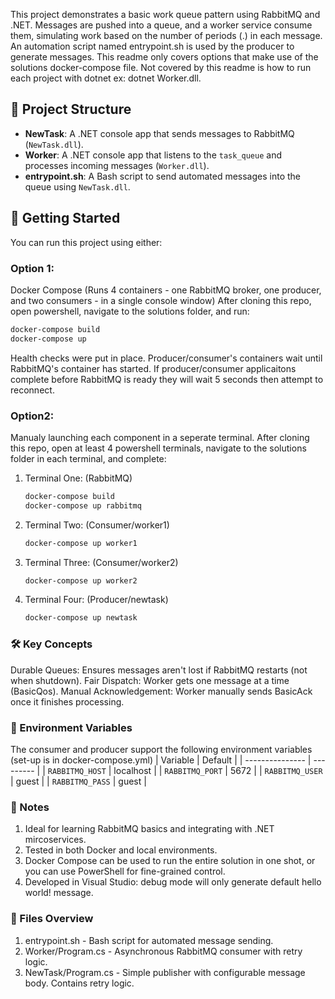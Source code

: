 This project demonstrates a basic work queue pattern using RabbitMQ and .NET.
Messages are pushed into a queue, and a worker service consume them, simulating work based on the number of periods (.) in each message.
An automation script named entrypoint.sh is used by the producer to generate messages.
This readme only covers options that make use of the solutions docker-compose file.
Not covered by this readme is how to run each project with dotnet ex: dotnet Worker.dll.
## 🧱 Project Structure

- **NewTask**: A .NET console app that sends messages to RabbitMQ (`NewTask.dll`).
- **Worker**: A .NET console app that listens to the `task_queue` and processes incoming messages (`Worker.dll`).
- **entrypoint.sh**: A Bash script to send automated messages into the queue using `NewTask.dll`.

## 🚀 Getting Started

You can run this project using either:

### Option 1: 
Docker Compose (Runs 4 containers - one RabbitMQ broker, one producer, and two consumers - in a single console window)
  After cloning this repo, open powershell, navigate to the solutions folder, and run:
  
```bash
docker-compose build
docker-compose up
```

Health checks were put in place. Producer/consumer's containers wait until RabbitMQ's container has started.
If producer/consumer applicaitons complete before RabbitMQ is ready they will wait 5 seconds then attempt to reconnect.

### Option2:
Manualy launching each component in a seperate terminal.
After cloning this repo, open at least 4 powershell terminals, navigate to the solutions folder in each terminal, and complete:

1) Terminal One: (RabbitMQ)
   ```bash
   docker-compose build
   docker-compose up rabbitmq
   ```
2) Terminal Two: (Consumer/worker1)
   ```bash
   docker-compose up worker1
   ```
3) Terminal Three: (Consumer/worker2)
   ```bash
   docker-compose up worker2
   ```
4) Terminal Four: (Producer/newtask)
   ```bash
   docker-compose up newtask
   ```

### 🛠️ Key Concepts
   Durable Queues: Ensures messages aren't lost if RabbitMQ restarts (not when shutdown).
   Fair Dispatch: Worker gets one message at a time (BasicQos).
   Manual Acknowledgement: Worker manually sends BasicAck once it finishes processing.

### 🐇 Environment Variables
  The consumer and producer support the following environment variables (set-up is in docker-compose.yml)
    | Variable        | Default   |
    | --------------- | --------- |
    | `RABBITMQ_HOST` | localhost |
    | `RABBITMQ_PORT` | 5672      |
    | `RABBITMQ_USER` | guest     |
    | `RABBITMQ_PASS` | guest     |

### 🧪 Notes
  1) Ideal for learning RabbitMQ basics and integrating with .NET mircoservices.
  2) Tested in both Docker and local environments.
  3) Docker Compose can be used to run the entire solution in one shot, or you can use PowerShell for
     fine-grained control.
  4) Developed in Visual Studio: debug mode will only generate default hello world! message.

### 📁 Files Overview
  1) entrypoint.sh - Bash script for automated message sending.
  2) Worker/Program.cs - Asynchronous RabbitMQ consumer with retry logic.
  3) NewTask/Program.cs - Simple publisher with configurable message body.
     Contains retry logic.
  
